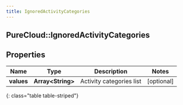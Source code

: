 ```yaml
---
title: IgnoredActivityCategories
---
```

## PureCloud::IgnoredActivityCategories

## Properties

|Name | Type | Description | Notes|
|------------ | ------------- | ------------- | -------------|
| **values** | **Array&lt;String&gt;** | Activity categories list | [optional] |
{: class="table table-striped"}


